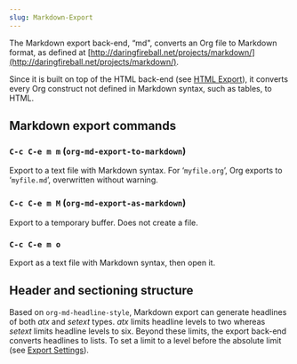 ```yaml
---
slug: Markdown-Export
---
```


The Markdown export back-end, “md", converts an Org file to Markdown format, as defined at [http://daringfireball.net/projects/markdown/](http://daringfireball.net/projects/markdown/).

Since it is built on top of the HTML back-end (see [HTML Export](/docs/org/HTML-Export)), it converts every Org construct not defined in Markdown syntax, such as tables, to HTML.

## Markdown export commands

### `C-c C-e m m` (`org-md-export-to-markdown`)

Export to a text file with Markdown syntax. For ‘`myfile.org`’, Org exports to ‘`myfile.md`’, overwritten without warning.

### `C-c C-e m M` (`org-md-export-as-markdown`)

Export to a temporary buffer. Does not create a file.

### `C-c C-e m o`

Export as a text file with Markdown syntax, then open it.

## Header and sectioning structure

Based on `org-md-headline-style`, Markdown export can generate headlines of both *atx* and *setext* types. *atx* limits headline levels to two whereas *setext* limits headline levels to six. Beyond these limits, the export back-end converts headlines to lists. To set a limit to a level before the absolute limit (see [Export Settings](/docs/org/Export-Settings)).
